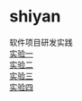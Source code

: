 # shiyan
软件项目研发实践  
[实验一](实验一/sy1.md)  
[实验二](实验二/sy2.md)  
[实验三](实验三/sy3.md)  
[实验四](实验四/sy4.md)  
